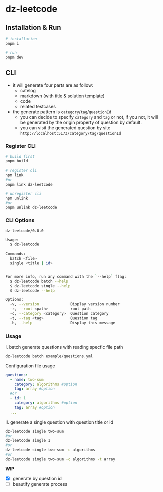# dz-leetcode

## Installation & Run

```bash
# installation
pnpm i

# run
pnpm dev
```

## CLI

- it will generate four parts are as follow:
  - catelog
  - markdown (with title & solution template)
  - code
  - related testcases
- the generate pattern is `category`/`tag`/`questionId`
  - you can decide to specify `category` and `tag` or not, if you not, it will be generated by the origin property of question by default.
  - you can visit the generated question by site `http://localhost:5173/category/tag/questionId`

### Register CLI

```bash
# build first
pnpm build

# register cli
npm link
#or
pnpm link dz-leetcode

# unregister cli
npm unlink
#or
pnpm unlink dz-leetcode
```

### CLI Options

```bash
dz-leetcode/0.0.0

Usage:
  $ dz-leetcode

Commands:
  batch <file>
  single <title | id>


For more info, run any command with the `--help` flag:
  $ dz-leetcode batch --help
  $ dz-leetcode single --help
  $ dz-leetcode --help

Options:
  -v, --version              Display version number
  -r, --root <path>          root path
  -c, --category <category>  Question category
  -t, --tag <tag>            Question tag
  -h, --help                 Display this message
```

### Usage

I. batch generate questions with reading specfic file path

```bash
dz-leetcode batch example/questions.yml
```

Configuration file usage

```yml
questions:
  - name: two-sum
    category: algorithms #option
    tag: array #option
  #or
  - id: 1
    category: algorithms #option
    tag: array #option
  ...
```

II. generate a single question with question title or id

```bash
dz-leetcode single two-sum
#or
dz-leetcode single 1
#or
dz-leetcode single two-sum -c algorithms
#or
dz-leetcode single two-sum -c algorithms -t array
```

**WIP**

- [x] generate by question id
- [ ] beautify generate process
